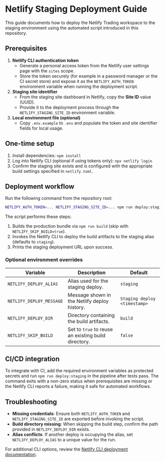 # Netlify Staging Deployment Guide

This guide documents how to deploy the Netlify Trading workspace to the staging environment using the automated script introduced in this repository.

## Prerequisites

1. **Netlify CLI authentication token**
   - Generate a personal access token from the Netlify user settings page with the `sites` scope.
   - Store the token securely (for example in a password manager or the CI secret store) and expose it as the `NETLIFY_AUTH_TOKEN` environment variable when running the deployment script.
2. **Staging site identifier**
   - From the staging site dashboard in Netlify, copy the **Site ID** value (UUID).
   - Provide it to the deployment process through the `NETLIFY_STAGING_SITE_ID` environment variable.
3. **Local environment file (optional)**
   - Copy `.env.example` to `.env` and populate the token and site identifier fields for local usage.

## One-time setup

1. Install dependencies: `npm install`
2. Log into Netlify CLI (optional if using tokens only): `npx netlify login`
3. Confirm the staging site exists and is configured with the appropriate build settings specified in `netlify.toml`.

## Deployment workflow

Run the following command from the repository root:

```bash
NETLIFY_AUTH_TOKEN=... NETLIFY_STAGING_SITE_ID=... npm run deploy:staging
```

The script performs these steps:

1. Builds the production bundle via `npm run build` (skip with `NETLIFY_SKIP_BUILD=true`).
2. Invokes the Netlify CLI to deploy the build artifacts to the staging alias (defaults to `staging`).
3. Prints the staging deployment URL upon success.

### Optional environment overrides

| Variable | Description | Default |
| --- | --- | --- |
| `NETLIFY_DEPLOY_ALIAS` | Alias used for the staging deploy. | `staging` |
| `NETLIFY_DEPLOY_MESSAGE` | Message shown in the Netlify deploy history. | `Staging deploy <timestamp>` |
| `NETLIFY_DEPLOY_DIR` | Directory containing the build artifacts. | `build` |
| `NETLIFY_SKIP_BUILD` | Set to `true` to reuse an existing build directory. | `false` |

## CI/CD integration

To integrate with CI, add the required environment variables as protected secrets and run `npm run deploy:staging` in the pipeline after tests pass. The command exits with a non-zero status when prerequisites are missing or the Netlify CLI reports a failure, making it safe for automated workflows.

## Troubleshooting

- **Missing credentials**: Ensure both `NETLIFY_AUTH_TOKEN` and `NETLIFY_STAGING_SITE_ID` are exported before invoking the script.
- **Build directory missing**: When skipping the build step, confirm the path provided in `NETLIFY_DEPLOY_DIR` exists.
- **Alias conflicts**: If another deploy is occupying the alias, set `NETLIFY_DEPLOY_ALIAS` to a unique value for the run.

For additional CLI options, review the [Netlify CLI deployment documentation](https://docs.netlify.com/cli/get-started/#manual-deploys). 
